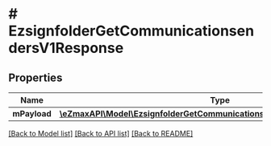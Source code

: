 # # EzsignfolderGetCommunicationsendersV1Response

## Properties

Name | Type | Description | Notes
------------ | ------------- | ------------- | -------------
**mPayload** | [**\eZmaxAPI\Model\EzsignfolderGetCommunicationsendersV1ResponseMPayload**](EzsignfolderGetCommunicationsendersV1ResponseMPayload.md) |  |

[[Back to Model list]](../../README.md#models) [[Back to API list]](../../README.md#endpoints) [[Back to README]](../../README.md)
